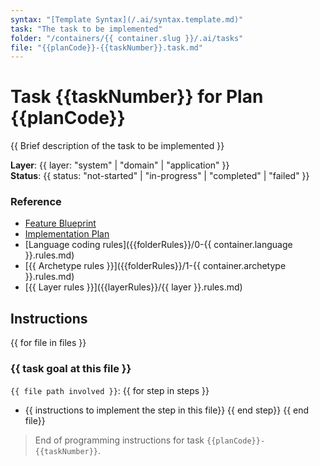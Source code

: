 ```yaml
---
syntax: "[Template Syntax](/.ai/syntax.template.md)"
task: "The task to be implemented"
folder: "/containers/{{ container.slug }}/.ai/tasks"
file: "{{planCode}}-{{taskNumber}}.task.md"
---
```


# Task {{taskNumber}} for Plan {{planCode}}

{{ Brief description of the task to be implemented }}

**Layer**: {{ layer: "system" | "domain" | "application"  }}  
**Status**: {{ status: "not-started" | "in-progress" | "completed" | "failed" }}

### Reference

<!--
  {{ folderRules: /containers/{{container.slug}}/.ai/rules/}}
  {{ layerRules: 2-system-layer | 3-domain-layer | 4-application-layer }} 
  -->

- [Feature Blueprint](/docs/{{feature.slug}}.blueprint.md)
- [Implementation Plan](/containers/{{container.slug}}/docs/{{feature.slug}}.plan.md)
- [Language coding rules]({{folderRules}}/0-{{ container.language }}.rules.md)  
- [{{ Archetype rules }}]({{folderRules}}/1-{{ container.archetype }}.rules.md)
- [{{ Layer rules }}]({{layerRules}}/{{ layer }}.rules.md)

<!--
  Read this documents to understand the feature and the container rules.
  Ask the user if you don`t find any of the documents.
-->

## Instructions

<!-- 
  Think in the detailed steps to implement the task including 
    - folder, file names, and any other relevant information.
  Choose the simplest way to implement the task.
  Write only the most relevant information to implement the task.
  Group the steps by file, and sort them in a way that makes sense.
-->

{{ for file in files }}
### {{ task goal at this file }}

`{{ file path involved }}`: 
  {{ for step in steps }}
- {{ instructions to implement the step in this file}}
  {{ end step}}
{{ end file}}

> End of programming instructions for task `{{planCode}}-{{taskNumber}}`.
